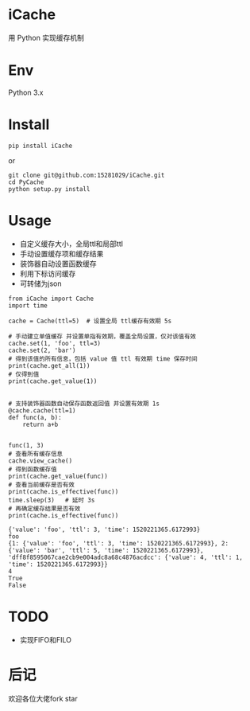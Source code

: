 # iCache

用 Python 实现缓存机制 

# Env

Python 3.x

# Install

```
pip install iCache
```
or
```
git clone git@github.com:15281029/iCache.git
cd PyCache
python setup.py install
```

# Usage

- 自定义缓存大小，全局ttl和局部ttl
- 手动设置缓存项和缓存结果
- 装饰器自动设置函数缓存
- 利用下标访问缓存
- 可转储为json

```
from iCache import Cache
import time

cache = Cache(ttl=5)  # 设置全局 ttl缓存有效期 5s

# 手动建立单值缓存 并设置单指有效期，覆盖全局设置，仅对该值有效
cache.set(1, 'foo', ttl=3)
cache.set(2, 'bar')
# 得到该值的所有信息，包括 value 值 ttl 有效期 time 保存时间
print(cache.get_all(1))
# 仅得到值
print(cache.get_value(1))


# 支持装饰器函数自动保存函数返回值 并设置有效期 1s
@cache.cache(ttl=1)
def func(a, b):
    return a+b


func(1, 3)
# 查看所有缓存信息
cache.view_cache()
# 得到函数缓存值
print(cache.get_value(func))
# 查看当前缓存是否有效
print(cache.is_effective(func))
time.sleep(3)   # 延时 3s
# 再确定缓存结果是否有效
print(cache.is_effective(func))
```
```
{'value': 'foo', 'ttl': 3, 'time': 1520221365.6172993}
foo
{1: {'value': 'foo', 'ttl': 3, 'time': 1520221365.6172993}, 2: {'value': 'bar', 'ttl': 5, 'time': 1520221365.6172993}, 'dff8f8595067cae2cb9e004adc8a68c4876acdcc': {'value': 4, 'ttl': 1, 'time': 1520221365.6172993}}
4
True
False
```

# TODO

- 实现FIFO和FILO

# 后记

欢迎各位大佬fork star

